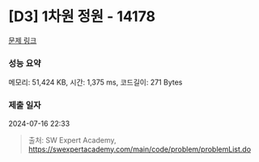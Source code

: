 # [D3] 1차원 정원 - 14178 

[문제 링크](https://swexpertacademy.com/main/code/problem/problemDetail.do?contestProbId=AX_N3oSqcyUDFARi) 

### 성능 요약

메모리: 51,424 KB, 시간: 1,375 ms, 코드길이: 271 Bytes

### 제출 일자

2024-07-16 22:33



> 출처: SW Expert Academy, https://swexpertacademy.com/main/code/problem/problemList.do